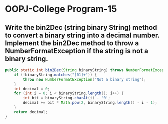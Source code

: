 # OOPJ-College Program-15

## Write the bin2Dec (string binary String) method to convert a binary string into a decimal number. Implement the bin2Dec method to throw a NumberFormatException if the string is not a binary string.


```JAVA
public static int bin2Dec(String binaryString) throws NumberFormatException {
    if (!binaryString.matches("[01]+")) {
        throw new NumberFormatException("Not a binary string");
    }
    int decimal = 0;
    for (int i = 0; i < binaryString.length(); i++) {
        int bit = binaryString.charAt(i) - '0';
        decimal += bit * Math.pow(2, binaryString.length() - i - 1);
    }
    return decimal;
}

```

```

```
